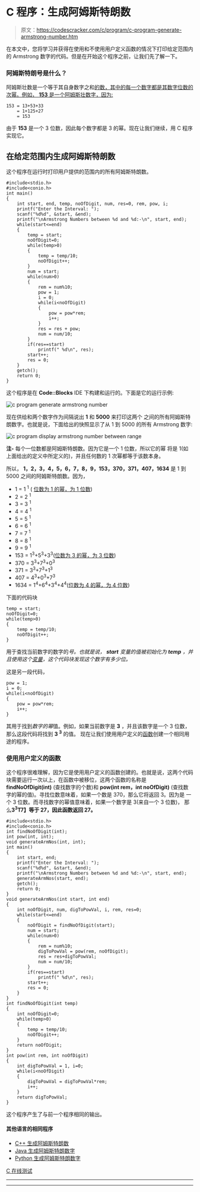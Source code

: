 # C 程序：生成阿姆斯特朗数

> 原文：<https://codescracker.com/c/program/c-program-generate-armstrong-number.htm>

在本文中，您将学习并获得在使用和不使用用户定义函数的情况下打印给定范围内的 Armstrong 数字的代码。但是在开始这个程序之前，让我们先了解一下。

### 阿姆斯特朗号是什么？

阿姆斯壮数是一个等于其自身数字之和<u>的数，其中<u>的每一个数字都是其数字位数</u>的 次幂。例如， **153** 是一个阿姆斯壮数字，因为:</u>

```
153 = 13+53+33
    = 1+125+27
    = 153
```

由于 **153** 是一个 3 位数，因此每个数字都是 3 的幂。现在让我们继续，用 C 程序实现它。

## 在给定范围内生成阿姆斯特朗数

这个程序在运行时打印用户提供的范围内的所有阿姆斯特朗数。

```
#include<stdio.h>
#include<conio.h>
int main()
{
    int start, end, temp, noOfDigit, num, res=0, rem, pow, i;
    printf("Enter the Interval: ");
    scanf("%d%d", &start, &end);
    printf("\nArmstrong Numbers between %d and %d:-\n", start, end);
    while(start<=end)
    {
        temp = start;
        noOfDigit=0;
        while(temp>0)
        {
            temp = temp/10;
            noOfDigit++;
        }
        num = start;
        while(num>0)
        {
            rem = num%10;
            pow = 1;
            i = 0;
            while(i<noOfDigit)
            {
                pow = pow*rem;
                i++;
            }
            res = res + pow;
            num = num/10;
        }
        if(res==start)
            printf(" %d\n", res);
        start++;
        res = 0;
    }
    getch();
    return 0;
}
```

这个程序是在 **Code::Blocks** IDE 下构建和运行的。下面是它的运行示例:

![c program generate armstrong number](img/fbefd761b4aa691bd6d9118556a9287d.png)

现在供给和两个数字作为间隔说出 **1** 和 **5000** 来打印这两个 之间的所有阿姆斯特朗数字。也就是说，下面给出的快照显示了从 1 到 5000 的所有 Armstrong 数字:

![c program display armstrong number between range](img/879aadc00f4587ba181d0935d43eaabe.png)

**注-** 每个一位数都是阿姆斯特朗数。因为它是一个 1 位数，所以它的幂 将是 1(如上面给出的定义中所定义的)，并且任何数的 1 次幂都等于该数本身。

所以， **1，2，3，4，5，6，7，8，9，153，370，371，407，1634** 是 1 到 5000 之间的阿姆斯特朗数。因为，

*   1 = 1 <sup>1</sup> ( <u>位数为 1 的幂，为 1 位数</u>)
*   2 = 2 <sup>1</sup>
*   3 = 3 <sup>1</sup>
*   4 = 4 <sup>1</sup>
*   5 = 5 <sup>1</sup>
*   6 = 6 <sup>1</sup>
*   7 = 7 <sup>1</sup>
*   8 = 8 <sup>1</sup>
*   9 = 9 <sup>1</sup>
*   153 = 1<sup>3</sup>+5<sup>3</sup>+3<sup>3</sup>(<u>位数为 3 的幂，为 3 位数</u>)
*   370 = 3<sup>3</sup>+7<sup>3</sup>+0<sup>3</sup>
*   371 = 3<sup>3</sup>+7<sup>3</sup>+1<sup>3</sup>
*   407 = 4<sup>3</sup>+0<sup>3</sup>+7<sup>3</sup>
*   1634 = 1<sup>4</sup>+6<sup>4</sup>+3<sup>4</sup>+4<sup>4</sup>(<u>位数为 4 的幂，为 4 位数</u>)

下面的代码块

```
temp = start;
noOfDigit=0;
while(temp>0)
{
    temp = temp/10;
    noOfDigit++;
}
```

用于查找当前数字的数字的*号。也就是说， **start** 变量的值被初始化为 **temp** ，并且使用这个[变量](/c/c-variables.htm)，这个代码块发现这个数字有多少位。*

这是另一段代码，

```
pow = 1;
i = 0;
while(i<noOfDigit)
{
    pow = pow*rem;
    i++;
}
```

其用于找到*数字的幂*值。例如，如果当前数字是 **3** ，并且该数字是一个 3 位数，那么这段代码将找到 **3 <sup>3</sup>** 的值。 现在让我们使用用户定义的[函数](/c/c-functions.htm)创建一个相同用途的程序。

### 使用用户定义的函数

这个程序很难理解，因为它是使用用户定义的函数创建的。也就是说，这两个代码块需要运行一次以上，在函数中被移位，这两个函数的名称是 **findNoOfDigit(int)** (查找数字的个数)和 **pow(int rem，int noOfDigit)** (查找数字的幂的值)。寻找位数意味着，如果一个数是 370，那么它将返回 3。因为是 一个 3 位数。而寻找数字的幂值意味着，如果一个数字是 3(来自一个 3 位数)， 那么**3<sup>3</sup>T7】等于 27，因此函数返回 27。**

```
#include<stdio.h>
#include<conio.h>
int findNoOfDigit(int);
int pow(int, int);
void generateArmNos(int, int);
int main()
{
    int start, end;
    printf("Enter the Interval: ");
    scanf("%d%d", &start, &end);
    printf("\nArmstrong Numbers between %d and %d:-\n", start, end);
    generateArmNos(start, end);
    getch();
    return 0;
}
void generateArmNos(int start, int end)
{
    int noOfDigit, num, digToPowVal, i, rem, res=0;
    while(start<=end)
    {
        noOfDigit = findNoOfDigit(start);
        num = start;
        while(num>0)
        {
            rem = num%10;
            digToPowVal = pow(rem, noOfDigit);
            res = res+digToPowVal;
            num = num/10;
        }
        if(res==start)
            printf(" %d\n", res);
        start++;
        res = 0;
    }
}
int findNoOfDigit(int temp)
{
    int noOfDigit=0;
    while(temp>0)
    {
        temp = temp/10;
        noOfDigit++;
    }
    return noOfDigit;
}
int pow(int rem, int noOfDigit)
{
    int digToPowVal = 1, i=0;
    while(i<noOfDigit)
    {
        digToPowVal = digToPowVal*rem;
        i++;
    }
    return digToPowVal;
}
```

这个程序产生了与前一个程序相同的输出。

#### 其他语言的相同程序

*   [C++ 生成阿姆斯特朗数](/cpp/program/cpp-program-generate-armstrong-number.htm)
*   [Java 生成阿姆斯特朗数字](/java/program/java-program-generate-armstrong-number.htm)
*   [Python 生成阿姆斯特朗数字](/python/program/python-program-generate-armstrong-numbers.htm)

[C 在线测试](/exam/showtest.php?subid=2)

* * *

* * *
